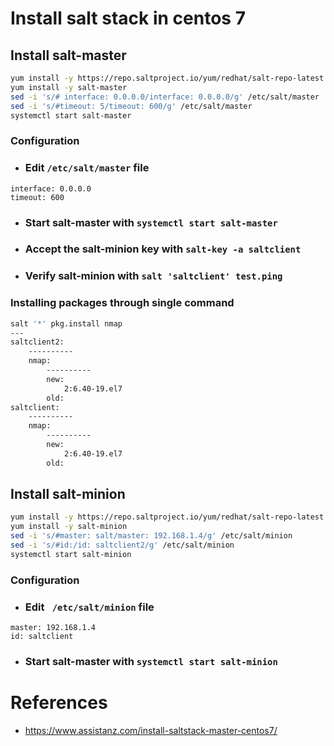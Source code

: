 # Install salt stack in centos 7

## Install salt-master
```bash
yum install -y https://repo.saltproject.io/yum/redhat/salt-repo-latest.el7.noarch.rpm
yum install -y salt-master
sed -i 's/# interface: 0.0.0.0/interface: 0.0.0.0/g' /etc/salt/master
sed -i 's/#timeout: 5/timeout: 600/g' /etc/salt/master
systemctl start salt-master
```

### Configuration
- ### Edit `/etc/salt/master` file
```text
interface: 0.0.0.0
timeout: 600
```
- ### Start salt-master with `systemctl start salt-master`
- ### Accept the salt-minion key with `salt-key -a saltclient`
- ### Verify salt-minion with `salt 'saltclient' test.ping`

### Installing packages through single command
```bash
salt '*' pkg.install nmap
---
saltclient2:
    ----------
    nmap:
        ----------
        new:
            2:6.40-19.el7
        old:
saltclient:
    ----------
    nmap:
        ----------
        new:
            2:6.40-19.el7
        old:
```

## Install salt-minion
```bash
yum install -y https://repo.saltproject.io/yum/redhat/salt-repo-latest.el7.noarch.rpm
yum install -y salt-minion
sed -i 's/#master: salt/master: 192.168.1.4/g' /etc/salt/minion
sed -i 's/#id:/id: saltclient2/g' /etc/salt/minion
systemctl start salt-minion
```

### Configuration
- ### Edit ` /etc/salt/minion` file
```text
master: 192.168.1.4
id: saltclient
```
- ### Start salt-master with `systemctl start salt-minion`


# References
- https://www.assistanz.com/install-saltstack-master-centos7/
